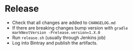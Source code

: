 # Release

* Check that all changes are added to `CHANGELOG.md`
* If there are breaking changes bump version with `gradle markNextVersion -Prelease.version=1.X.0`
* Run `release.sh` (usually through Jenkins job)
* Log into Bintray and publish the artifacts.

